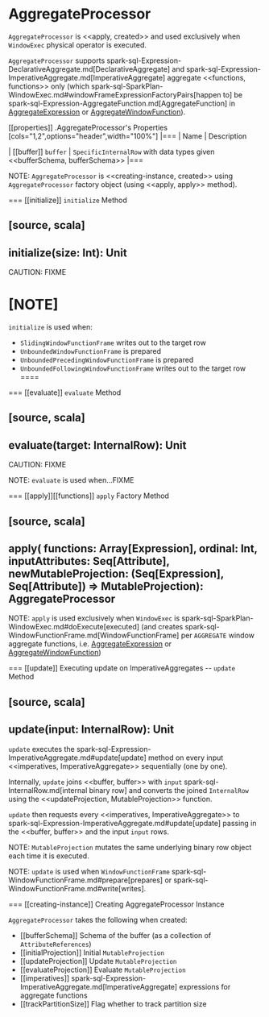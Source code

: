 # AggregateProcessor

`AggregateProcessor` is <<apply, created>> and used exclusively when `WindowExec` physical operator is executed.

`AggregateProcessor` supports spark-sql-Expression-DeclarativeAggregate.md[DeclarativeAggregate] and spark-sql-Expression-ImperativeAggregate.md[ImperativeAggregate] aggregate <<functions, functions>> only (which spark-sql-SparkPlan-WindowExec.md#windowFrameExpressionFactoryPairs[happen to] be spark-sql-Expression-AggregateFunction.md[AggregateFunction] in [AggregateExpression](../expressions/AggregateExpression.md) or [AggregateWindowFunction](../expressions/AggregateWindowFunction.md)).

[[properties]]
.AggregateProcessor's Properties
[cols="1,2",options="header",width="100%"]
|===
| Name
| Description

| [[buffer]] `buffer`
| `SpecificInternalRow` with data types given <<bufferSchema, bufferSchema>>
|===

NOTE: `AggregateProcessor` is <<creating-instance, created>> using `AggregateProcessor` factory object (using <<apply, apply>> method).

=== [[initialize]] `initialize` Method

[source, scala]
----
initialize(size: Int): Unit
----

CAUTION: FIXME

[NOTE]
====
`initialize` is used when:

* `SlidingWindowFunctionFrame` writes out to the target row
* `UnboundedWindowFunctionFrame` is prepared
* `UnboundedPrecedingWindowFunctionFrame` is prepared
* `UnboundedFollowingWindowFunctionFrame` writes out to the target row
====

=== [[evaluate]] `evaluate` Method

[source, scala]
----
evaluate(target: InternalRow): Unit
----

CAUTION: FIXME

NOTE: `evaluate` is used when...FIXME

=== [[apply]][[functions]] `apply` Factory Method

[source, scala]
----
apply(
  functions: Array[Expression],
  ordinal: Int,
  inputAttributes: Seq[Attribute],
  newMutableProjection: (Seq[Expression], Seq[Attribute]) => MutableProjection): AggregateProcessor
----

NOTE: `apply` is used exclusively when `WindowExec` is spark-sql-SparkPlan-WindowExec.md#doExecute[executed] (and creates spark-sql-WindowFunctionFrame.md[WindowFunctionFrame] per `AGGREGATE` window aggregate functions, i.e. [AggregateExpression](../expressions/AggregateExpression.md) or [AggregateWindowFunction](../expressions/AggregateWindowFunction.md))

=== [[update]] Executing update on ImperativeAggregates -- `update` Method

[source, scala]
----
update(input: InternalRow): Unit
----

`update` executes the spark-sql-Expression-ImperativeAggregate.md#update[update] method on every input <<imperatives, ImperativeAggregate>> sequentially (one by one).

Internally, `update` joins <<buffer, buffer>> with `input` spark-sql-InternalRow.md[internal binary row] and converts the joined `InternalRow` using the <<updateProjection, MutableProjection>> function.

`update` then requests every <<imperatives, ImperativeAggregate>> to  spark-sql-Expression-ImperativeAggregate.md#update[update] passing in the <<buffer, buffer>> and the input `input` rows.

NOTE: `MutableProjection` mutates the same underlying binary row object each time it is executed.

NOTE: `update` is used when `WindowFunctionFrame` spark-sql-WindowFunctionFrame.md#prepare[prepares] or spark-sql-WindowFunctionFrame.md#write[writes].

=== [[creating-instance]] Creating AggregateProcessor Instance

`AggregateProcessor` takes the following when created:

* [[bufferSchema]] Schema of the buffer (as a collection of `AttributeReferences`)
* [[initialProjection]] Initial `MutableProjection`
* [[updateProjection]] Update `MutableProjection`
* [[evaluateProjection]] Evaluate `MutableProjection`
* [[imperatives]] spark-sql-Expression-ImperativeAggregate.md[ImperativeAggregate] expressions for aggregate functions
* [[trackPartitionSize]] Flag whether to track partition size

